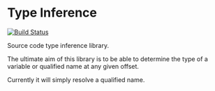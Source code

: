 Type Inference
==============

[![Build Status](https://travis-ci.org/dantleech/type-inference.svg?branch=master)](https://travis-ci.org/dantleech/type-inference)

Source code type inference library.

The ultimate aim of this library is to be able to determine the type of a variable or
qualified name at any given offset.

Currently it will simply resolve a qualified name.
